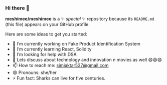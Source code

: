 ### Hi there 👋


**meshimee/meshimee** is a ✨ _special_ ✨ repository because its `README.md` (this file) appears on your GitHub profile.

Here are some ideas to get you started:

- 🔭 I’m currently working on Fake Product Identification System
- 🌱 I’m currently learning React, Solidity
- 🤔 I’m looking for help with DSA
- 💬 Lets discuss about technology and innovation n movies as well 😄😄😄
- 📫 How to reach me: simiaktar527@gmail.com
- 😄 Pronouns: she/her
- ⚡ Fun fact: Sharks can live for five centuries.

